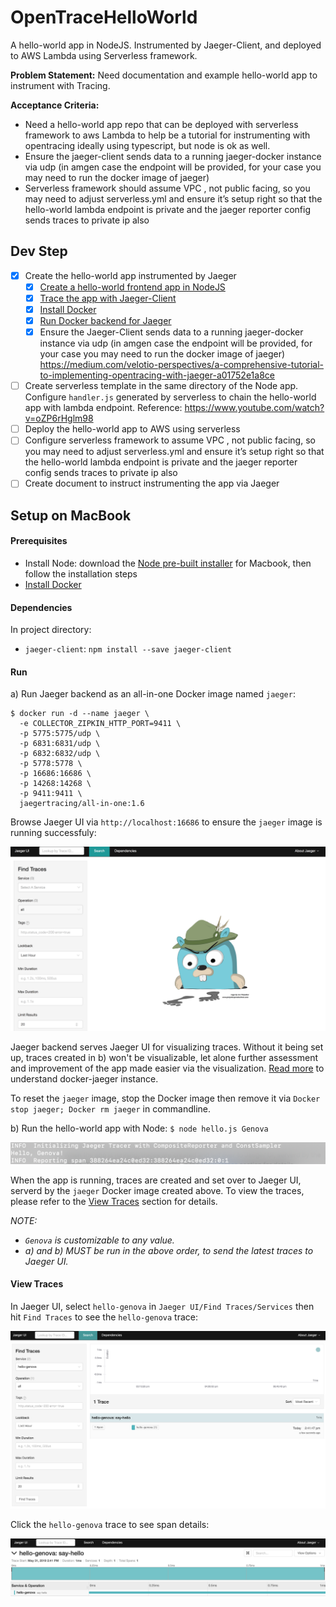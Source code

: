 # OpenTraceHelloWorld
A hello-world app in NodeJS. Instrumented by Jaeger-Client, and deployed to AWS Lambda using Serverless framework.

**Problem Statement:** Need documentation and example hello-world app to instrument with Tracing.

**Acceptance Criteria:**
- Need a hello-world app repo that can be deployed with serverless framework to aws Lambda to help be a tutorial for instrumenting with opentracing ideally using typescript, but node is ok as well.
- Ensure the jaeger-client sends data to a running jaeger-docker instance via udp (in amgen case the endpoint will be provided, for your case you may need to run the docker image of jaeger)
- Serverless framework should assume VPC , not public facing, so you may need to adjust serverless.yml and ensure it’s setup right so that the hello-world lambda endpoint is private and the jaeger reporter config sends traces to private ip also

## Dev Step

- [x] Create the hello-world app instrumented by Jaeger
  - [x] [Create a hello-world frontend app in NodeJS](https://github.com/yurishkuro/opentracing-tutorial/tree/master/nodejs/lesson01)
  - [x] [Trace the app with Jaeger-Client](https://github.com/jaegertracing/jaeger-client-node)
  - [x] [Install Docker](https://docs.docker.com/v17.12/docker-for-mac/install/)
  - [x] [Run Docker backend for Jaeger](https://www.jaegertracing.io/docs/1.6/getting-started/#all-in-one-docker-image)
  - [x] Ensure the Jaeger-Client sends data to a running jaeger-docker instance via udp (in amgen case the endpoint will be provided, for your case you may need to run the docker image of jaeger) https://medium.com/velotio-perspectives/a-comprehensive-tutorial-to-implementing-opentracing-with-jaeger-a01752e1a8ce
- [ ] Create serverless template in the same directory of the Node app. Configure `handler.js` generated by serverless to chain the hello-world app with lambda endpoint. Reference: https://www.youtube.com/watch?v=oZP6rHglm98
- [ ] Deploy the hello-world app to AWS using serverless
- [ ] Configure serverless framework to assume VPC , not public facing, so you may need to adjust serverless.yml and ensure it’s setup right so that the hello-world lambda endpoint is private and the jaeger reporter config sends traces to private ip also
- [ ] Create document to instruct instrumenting the app via Jaeger

## Setup on MacBook

#### Prerequisites

- Install Node: download the [Node pre-built installer](https://nodejs.org/en/download/) for Macbook, then follow the installation steps
- [Install Docker](https://docs.docker.com/v17.12/docker-for-mac/install/)

#### Dependencies

In project directory:

- `jaeger-client`: `npm install --save jaeger-client`

#### Run

a) Run Jaeger backend as an all-in-one Docker image named `jaeger`:

```
$ docker run -d --name jaeger \
  -e COLLECTOR_ZIPKIN_HTTP_PORT=9411 \
  -p 5775:5775/udp \
  -p 6831:6831/udp \
  -p 6832:6832/udp \
  -p 5778:5778 \
  -p 16686:16686 \
  -p 14268:14268 \
  -p 9411:9411 \
  jaegertracing/all-in-one:1.6
  ```

Browse Jaeger UI via `http://localhost:16686` to ensure the `jaeger` image is running successfuly:

![jaeger-ui](markdown/jaeger-ui.png)

Jaeger backend serves Jaeger UI for visualizing traces. Without it being set up, traces created in b) won't be visualizable, let alone further assessment and improvement of the app made easier via the visualization. [Read more](https://www.jaegertracing.io/docs/1.6/getting-started/#all-in-one-docker-image) to understand docker-jaeger instance.

To reset the `jaeger` image, stop the Docker image then remove it via `Docker stop jaeger; Docker rm jaeger` in commandline.

b) Run the hello-world app with Node: `$ node hello.js Genova`

![hello-output](markdown/hello-output.png)

When the app is running, traces are created and set over to Jaeger UI, serverd by the `jaeger` Docker image created above. To view the traces, please refer to the [View Traces](#view-traces) section for details.

_NOTE:_
- _`Genova` is customizable to any value._
- _a) and b) MUST be run in the above order, to send the latest traces to Jaeger UI._

#### View Traces

In Jaeger UI, select `hello-genova` in `Jaeger UI/Find Traces/Services` then hit `Find Traces` to see the `hello-genova` trace:

![jaeger-ui](markdown/trace-details.png)

Click the `hello-genova` trace to see span details:

![jaeger-ui](markdown/span-details.png)
